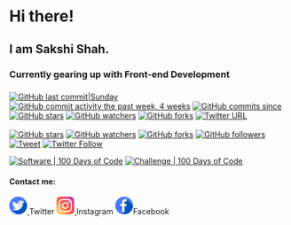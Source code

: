 # Hi there!
## I am Sakshi Shah.
### Currently gearing up with Front-end Development 

### 
[![GitHub last commit|Sunday](https://img.shields.io/github/last-commit/google/skia.svg?style=flat)](Sunday)
[![GitHub commit activity the past week, 4 weeks](https://img.shields.io/github/commit-activity/y/eslint/eslint.svg?style=flat)]() [![GitHub commits since](https://img.shields.io/github/commits-since/tterb/playmusic/v1.2.0.svg)]() 
[![GitHub stars](https://img.shields.io/github/stars/badges/shields.svg?style=social&label=Stars&style=plastic)]()
[![GitHub watchers](https://img.shields.io/github/watchers/badges/shields.svg?style=social&label=Watch&style=plastic)]()
[![GitHub forks](https://img.shields.io/github/forks/badges/shields.svg?style=social&label=Fork&style=plastic)]()
[![Twitter URL](https://img.shields.io/twitter/url/http/shields.io.svg?style=social&style=plastic)]()  
<br>
[![GitHub stars](https://img.shields.io/github/stars/tterb/playmusic.svg?style=social&label=Star)](https://github.com/JonSnow/MyBadges)
[![GitHub watchers](https://img.shields.io/github/watchers/tterb/playmusic.svg?style=social&label=Watch)](https://github.com/JonSnow/MyBadges)
[![GitHub forks](https://img.shields.io/github/forks/tterb/playmusic.svg?style=social&label=Fork)](https://github.com/JonSnow/MyBadges)
[![GitHub followers](https://img.shields.io/github/followers/tterb.svg?style=social&label=Follow)](https://github.com/JonSnow/MyBadges)  
[![Tweet](https://img.shields.io/twitter/url/https/github.com/tterb/hyde.svg?style=social)](https://twitter.com/intent/tweet?text=Check%20out%20Hyde!%20%E2%9C%A8%20An%20accessible,%20open-source%20markdown%20editor%20for%20any%20user%20E2%9C%A8%20https://github.com/tterb/hyde%20%F0%9F%A4%97)
[![Twitter Follow](https://img.shields.io/twitter/follow/bstevensondev.svg?style=social)](https://twitter.com/bstevensondev)  

[![Software | 100 Days of Code](https://www.software.com/badges/100-days-of-code)](https://www.software.com/100-days-of-code)
[![Challenge | 100 Days of Code](https://img.shields.io/static/v1?label=Challenge&labelColor=384357&message=100%20Days%20of%20Code&color=00b4ee&style=for-the-badge&link=https://www.100daysofcode.com)](https://www.100daysofcode.com)


#### Contact me:
<p justify-content="center">
  <a href="https://twitter.com/Sakshi_Shah1929">
    <img src="https://github.com/SakshiShah29/sakshishah29/raw/master/twitter%20(1).png">
  </a>Twitter
  
  <a href="https://www.instagram.com/sakshiiishah___/?hl=en">
    <img src="https://github.com/SakshiShah29/sakshishah29/raw/master/instagram%20(3).png">
  </a>Instagram
  
  <a href="https://www.facebook.com/sakshi.sshah">
  <img src="https://github.com/SakshiShah29/sakshishah29/raw/master/facebook%20(1).png"></a>Facebook
<p>
  

<!---
Here are some ideas to get you started:

- 🔭 I’m currently working on Web Development
- 🌱 I’m currently learning Javascript
- 👯 I’m looking to collaborate on...
- 🤔 I’m looking for help with ...
- 💬 Ask me about 
- 📫 How to reach me: ...
- 😄 Pronouns:She/Her
- ⚡ Fun fact: ...
--->
